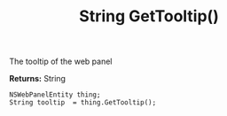 ﻿---
uid: crmscript_ref_NSWebPanelEntity_GetTooltip
title: String GetTooltip()
intellisense: NSWebPanelEntity.GetTooltip
keywords: NSWebPanelEntity, GetTooltip
so.topic: reference
---

The tooltip of the web panel

**Returns:** String


```crmscript
NSWebPanelEntity thing;
String tooltip  = thing.GetTooltip();
```


